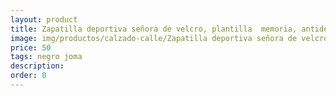 ```yaml
---
layout: product
title: Zapatilla deportiva señora de velcro, plantilla  memoria, antideslizante 
image: img/productos/calzado-calle/Zapatilla deportiva señora de velcro, plantilla  memoria, antideslizante =50=negro joma.webp
price: 50
tags: negro joma
description: 
order: 0
---
```

